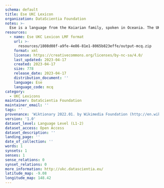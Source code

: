 ```yaml
---
schema: default
title: Ese UKC Lexicon
organization: DataScientia Foundation
notes: >-
  Ese is a language from the Koiarian family, spoken in Oceania. The UKC Lexicon of Ese is represented as a lexico-semantic network. It consists of words, word senses, synsets, as well as sense-level and synset-level relationships.
resources:
  - name: Ese UKC Lexicon LMF format
    url: >-
      resources/1808d08f-a9fe-4e86-81e1-8065b823effe/output-mcq.zip
    format: xml
    license: https://creativecommons.org/licenses/by-nc-sa/4.0/
    last_updated: 2023-04-17
    created: 2023-04-17
    size: 778
    release_date: 2023-04-17
    distribution_document: ''
    language: Ese
    language_code: mcq
category:
  - UKC Lexicons
maintainer: DataScientia Foundation
maintainer_email: ''
tags: ''
provenance: 'Wiktionary 2022.01. by Wikimedia Foundation (http://en.wiktionary.org); Princeton WordNet 2.1 by Princeton University (https://wordnet.princeton.edu)'
version: '1.0'
dataset_level: Language Level (L1-2)
dataset_access: Open Access
dataset_description: ''
landing_page: ''
date_of_collection: ''
words: 1
synsets: 1
senses: 1
sense_relations: 0
synset_relations: 0
more_information: http://ukc.datascientia.eu/
latitude_map: -9.08
longitude_map: 148.42
---
```


